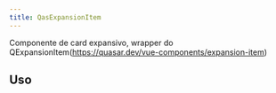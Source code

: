 ```yaml
---
title: QasExpansionItem
---
```


Componente de card expansivo, wrapper do QExpansionItem(https://quasar.dev/vue-components/expansion-item)

<doc-api file="expansion-item/QasExpansionItem" name="QasExpansionItem" />

## Uso

<doc-example file="QasExpansionItem/Basic" title="Básico" />
<doc-example file="QasExpansionItem/Slot" title="Slot" />
<doc-example file="QasExpansionItem/Error" title="Com erro" />
